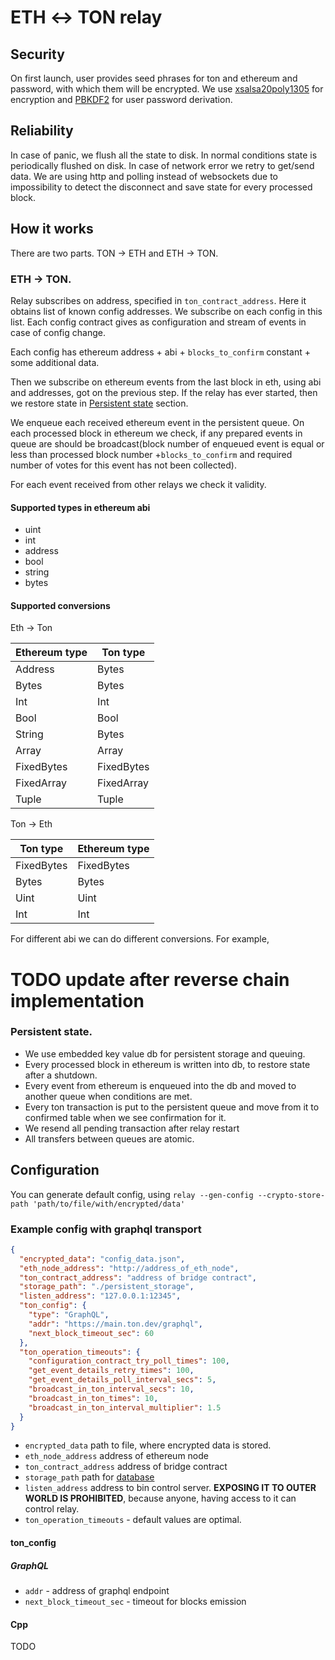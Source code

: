 # ETH ↔️ TON relay

## Security

On first launch, user provides seed phrases for ton and ethereum and password,
with which them will be encrypted. We
use [xsalsa20poly1305](http://nacl.cr.yp.to/valid.html) for encryption
and [PBKDF2](https://nvlpubs.nist.gov/nistpubs/Legacy/SP/nistspecialpublication800-132.pdf)
for user password derivation.

## Reliability

In case of panic, we flush all the state to disk. In normal conditions state is
periodically flushed on disk. In case of network error we retry to get/send
data. We are using http and polling instead of websockets due to impossibility
to detect the disconnect and save state for every processed block.

## How it works

There are two parts. TON → ETH and ETH → TON.

### ETH -> TON.

Relay subscribes on address, specified in `ton_contract_address`. Here it
obtains list of known config addresses. We subscribe on each config in this
list. Each config contract gives as configuration and stream of events in case
of config change.

Each config has ethereum address + abi + `blocks_to_confirm` constant + some
additional data.

Then we subscribe on ethereum events from the last block in eth, using abi and
addresses, got on the previous step. If the relay has ever started, then we
restore state in  [Persistent state](#persistent-state) section.

We enqueue each received ethereum event in the persistent queue. On each
processed block in ethereum we check, if any prepared events in queue are should
be broadcast(block number of enqueued event is equal or less than processed
block number +`blocks_to_confirm` and required number of votes for this event
has not been collected).

For each event received from other relays we check it validity.

#### Supported types in ethereum abi

- uint
- int
- address
- bool
- string
- bytes

#### Supported conversions

Eth -> Ton

| Ethereum type      | Ton type |
| ----------- | ----------- |
| Address      | Bytes       |
| Bytes | Bytes|
|Int|Int|
|Bool|Bool|
|String|Bytes|
|Array|Array|
|FixedBytes|FixedBytes|
|FixedArray|FixedArray|
|Tuple|Tuple|

Ton -> Eth

| Ton type      | Ethereum type |
| ----------- | ----------- |
|FixedBytes|FixedBytes|
|Bytes|Bytes|
|Uint|Uint|
|Int|Int|

For different abi we can do different conversions.
For example, 
# **TODO update after reverse chain implementation**
### Persistent state.

- We use embedded key value db for persistent storage and queuing.
- Every processed block in ethereum is written into db, to restore state after a
  shutdown.
- Every event from ethereum is enqueued into the db and moved to another queue
  when conditions are met.
- Every ton transaction is put to the persistent queue and move from it to
  confirmed table when we see confirmation for it.
- We resend all pending transaction after relay restart
- All transfers between queues are atomic.

## Configuration

You can generate default config,
using `relay --gen-config --crypto-store-path 'path/to/file/with/encrypted/data'`

### Example config with graphql transport

```json
{
  "encrypted_data": "config_data.json",
  "eth_node_address": "http://address_of_eth_node",
  "ton_contract_address": "address of bridge contract",
  "storage_path": "./persistent_storage",
  "listen_address": "127.0.0.1:12345",
  "ton_config": {
    "type": "GraphQL",
    "addr": "https://main.ton.dev/graphql",
    "next_block_timeout_sec": 60
  },
  "ton_operation_timeouts": {
    "configuration_contract_try_poll_times": 100,
    "get_event_details_retry_times": 100,
    "get_event_details_poll_interval_secs": 5,
    "broadcast_in_ton_interval_secs": 10,
    "broadcast_in_ton_times": 10,
    "broadcast_in_ton_interval_multiplier": 1.5
  }
}
```

- `encrypted_data` path to file, where encrypted data is stored.
- `eth_node_address` address of ethereum node
- `ton_contract_address` address of bridge contract
- `storage_path` path for [database](#persistent-state)
- `listen_address` address to bin control server.  **EXPOSING IT TO OUTER WORLD
  IS PROHIBITED**, because anyone, having access to it can control relay.
- `ton_operation_timeouts` - default values are optimal.

#### ton_config

##### GraphQL

- `addr` - address of graphql endpoint
- `next_block_timeout_sec`  - timeout for blocks emission

#### Cpp

TODO
